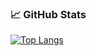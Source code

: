 <!--
**Xehnsucht/Xehnsucht** is a ✨ _special_ ✨ repository because its `README.md` (this file) appears on your GitHub profile.

Here are some ideas to get you started:
- 🌱 I’m currently learning ...
-->
### 📈 GitHub Stats
[![Top Langs](https://github-readme-stats.vercel.app/api/top-langs/?username=Xehnsucht&theme=dark&show_icons=true)](https://github.com/Xehnsucht/github-readme-stats)

